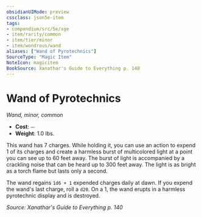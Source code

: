 ```yaml
---
obsidianUIMode: preview
cssclass: json5e-item
tags:
- compendium/src/5e/xge
- item/rarity/common
- item/tier/minor
- item/wondrous/wand
aliases: ["Wand of Pyrotechnics"]
SourceType: "Magic Item"
NoteIcon: magicitem
BookSource: Xanathar's Guide to Everything p. 140
---
```

# Wand of Pyrotechnics
*Wand, minor, common*  

- **Cost**: ⏤
- **Weight**: 1.0 lbs.

This wand has 7 charges. While holding it, you can use an action to expend 1 of its charges and create a harmless burst of multicolored light at a point you can see up to 60 feet away. The burst of light is accompanied by a crackling noise that can be heard up to 300 feet away. The light is as bright as a torch flame but lasts only a second.

The wand regains `1d6 + 1` expended charges daily at dawn. If you expend the wand's last charge, roll a `d20`. On a 1, the wand erupts in a harmless pyrotechnic display and is destroyed.

*Source: Xanathar's Guide to Everything p. 140*